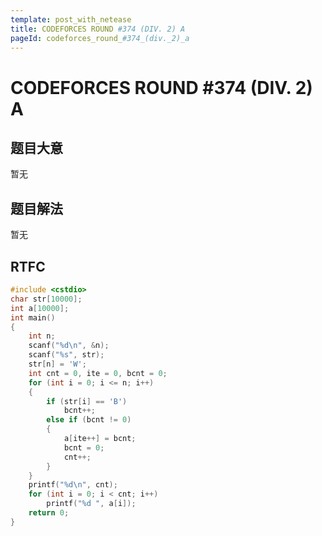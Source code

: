 ```yaml
---
template: post_with_netease
title: CODEFORCES ROUND #374 (DIV. 2) A
pageId: codeforces_round_#374_(div._2)_a
---
```


# CODEFORCES ROUND #374 (DIV. 2) A

## 题目大意
暂无

## 题目解法
暂无

## RTFC

```cpp
#include <cstdio>
char str[10000];
int a[10000];
int main()
{
    int n;
    scanf("%d\n", &n);
    scanf("%s", str);
    str[n] = 'W';
    int cnt = 0, ite = 0, bcnt = 0;
    for (int i = 0; i <= n; i++)
    {
        if (str[i] == 'B')
            bcnt++;
        else if (bcnt != 0)
        {
            a[ite++] = bcnt;
            bcnt = 0;
            cnt++;
        }
    }
    printf("%d\n", cnt);
    for (int i = 0; i < cnt; i++)
        printf("%d ", a[i]);
    return 0;
}
```
<div id="__comment"></div>

